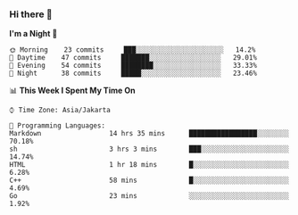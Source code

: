 ### Hi there 👋

<!--
**rmsubekti/rmsubekti** is a ✨ _special_ ✨ repository because its `README.md` (this file) appears on your GitHub profile.

Here are some ideas to get you started:

- 🔭 I’m currently working on ...
- 🌱 I’m currently learning ...
- 👯 I’m looking to collaborate on ...
- 🤔 I’m looking for help with ...
- 💬 Ask me about ...
- 📫 How to reach me: ...
- 😄 Pronouns: ...
- ⚡ Fun fact: ...
-->

<!--START_SECTION:waka-->
**I'm a Night 🦉** 

```text
🌞 Morning    23 commits     ███░░░░░░░░░░░░░░░░░░░░░░   14.2% 
🌆 Daytime    47 commits     ███████░░░░░░░░░░░░░░░░░░   29.01% 
🌃 Evening    54 commits     ████████░░░░░░░░░░░░░░░░░   33.33% 
🌙 Night      38 commits     █████░░░░░░░░░░░░░░░░░░░░   23.46%

```


📊 **This Week I Spent My Time On** 

```text
⌚︎ Time Zone: Asia/Jakarta

💬 Programming Languages: 
Markdown                 14 hrs 35 mins      █████████████████░░░░░░░░   70.18% 
sh                       3 hrs 3 mins        ███░░░░░░░░░░░░░░░░░░░░░░   14.74% 
HTML                     1 hr 18 mins        █░░░░░░░░░░░░░░░░░░░░░░░░   6.28% 
C++                      58 mins             █░░░░░░░░░░░░░░░░░░░░░░░░   4.69% 
Go                       23 mins             ░░░░░░░░░░░░░░░░░░░░░░░░░   1.92%

```


<!--END_SECTION:waka-->
